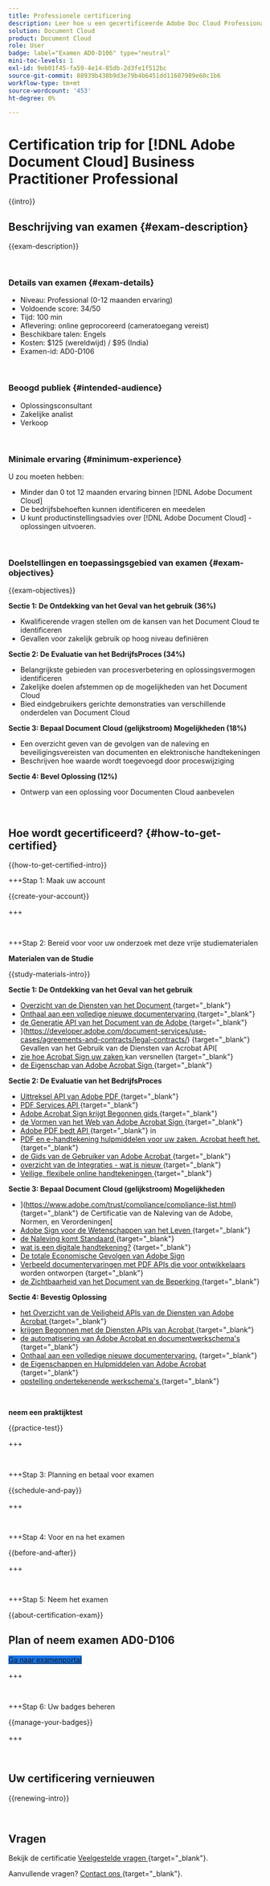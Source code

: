 ```yaml
---
title: Professionele certificering
description: Leer hoe u een gecertificeerde Adobe Doc Cloud Professional kunt worden.
solution: Document Cloud
product: Document Cloud
role: User
badge: label="Examen AD0-D106" type="neutral"
mini-toc-levels: 1
exl-id: 9eb01f45-fa59-4e14-85db-2d3fe1f512bc
source-git-commit: 88939b438b9d3e79b4b6451dd11607989e60c1b6
workflow-type: tm+mt
source-wordcount: '453'
ht-degree: 0%

---
```


# Certification trip for [!DNL Adobe Document Cloud] Business Practitioner Professional

{{intro}}

## Beschrijving van examen {#exam-description}

{{exam-description}}

<br>

### Details van examen {#exam-details}

* Niveau: Professional (0-12 maanden ervaring)
* Voldoende score: 34/50
* Tijd: 100 min
* Aflevering: online geprocoreerd (cameratoegang vereist)
* Beschikbare talen: Engels
* Kosten: $125 (wereldwijd) / $95 (India)
* Examen-id: AD0-D106

<br>

### Beoogd publiek {#intended-audience}

* Oplossingsconsultant
* Zakelijke analist
* Verkoop

<br>

### Minimale ervaring {#minimum-experience}

U zou moeten hebben:

* Minder dan 0 tot 12 maanden ervaring binnen [!DNL Adobe Document Cloud]
* De bedrijfsbehoeften kunnen identificeren en meedelen
* U kunt productinstellingsadvies over [!DNL Adobe Document Cloud] -oplossingen uitvoeren.

<br>

### Doelstellingen en toepassingsgebied van examen {#exam-objectives}

{{exam-objectives}}

**Sectie 1: De Ontdekking van het Geval van het gebruik (36%)**

* Kwalificerende vragen stellen om de kansen van het Document Cloud te identificeren
* Gevallen voor zakelijk gebruik op hoog niveau definiëren

**Sectie 2: De Evaluatie van het BedrijfsProces (34%)**

* Belangrijkste gebieden van procesverbetering en oplossingsvermogen identificeren
* Zakelijke doelen afstemmen op de mogelijkheden van het Document Cloud
* Bied eindgebruikers gerichte demonstraties van verschillende onderdelen van Document Cloud

**Sectie 3: Bepaal Document Cloud (gelijkstroom) Mogelijkheden (18%)**

* Een overzicht geven van de gevolgen van de naleving en beveiligingsvereisten van documenten en elektronische handtekeningen
* Beschrijven hoe waarde wordt toegevoegd door proceswijziging

**Sectie 4: Bevel Oplossing (12%)**

* Ontwerp van een oplossing voor Documenten Cloud aanbevelen

<br>

## Hoe wordt gecertificeerd? {#how-to-get-certified}

{{how-to-get-certified-intro}}

+++Stap 1: Maak uw account

{{create-your-account}}

+++

<br>

+++Stap 2: Bereid voor voor uw onderzoek met deze vrije studiematerialen

**Materialen van de Studie**

{{study-materials-intro}}

**Sectie 1: De Ontdekking van het Geval van het gebruik**

* [ Overzicht van de Diensten van het Document ](https://developer.adobe.com/document-services/docs/overview/) {target="_blank"}
* [ Onthaal aan een volledige nieuwe documentervaring ](https://www.adobe.com/documentcloud.html) {target="_blank"}
* [ de Generatie API van het Document van de Adobe ](https://developer.adobe.com/document-services/apis/doc-generation) {target="_blank"}
* ](https://developer.adobe.com/document-services/use-cases/agreements-and-contracts/legal-contracts/) {target="_blank"} Gevallen van het Gebruik van de Diensten van Acrobat API[
* [ zie hoe Acrobat Sign uw zaken ](https://www.adobe.com/sign.html) kan versnellen {target="_blank"}
* [ de Eigenschap van Adobe Acrobat Sign ](https://www.adobe.com/sign/features.html) {target="_blank"}

**Sectie 2: De Evaluatie van het BedrijfsProces**

* [ Uittreksel API van Adobe PDF ](https://developer.adobe.com/document-services/apis/pdf-extract/) {target="_blank"}
* [ PDF Services API ](https://developer.adobe.com/document-services/docs/apis/) {target="_blank"}
* [ Adobe Acrobat Sign krijgt Begonnen gids ](https://helpx.adobe.com/sign/using/get-started-guide.html) {target="_blank"}
* [ de Vormen van het Web van Adobe Acrobat Sign ](https://helpx.adobe.com/sign/config/web-forms.html) {target="_blank"}
* [ Adobe PDF bedt API ](https://developer.adobe.com/document-services/apis/pdf-embed/) {target="_blank"} in
* [ PDF en e-handtekening hulpmiddelen voor uw zaken. Acrobat heeft het.](https://www.adobe.com/acrobat/business.html) {target="_blank"}
* [ de Gids van de Gebruiker van Adobe Acrobat ](https://helpx.adobe.com/acrobat/user-guide.html) {target="_blank"}
* [ overzicht van de Integraties - wat is nieuw ](https://experienceleague.adobe.com/docs/document-cloud-learn/sign-learning-hub/integrations/integrations-overview.html#what%E2%80%99s-new) {target="_blank"}
* [ Veilige, flexibele online handtekeningen ](https://www.adobe.com/sign/online-signature.html) {target="_blank"}

**Sectie 3: Bepaal Document Cloud (gelijkstroom) Mogelijkheden**

* ](https://www.adobe.com/trust/compliance/compliance-list.html) {target="_blank"} de Certificatie van de Naleving van de Adobe, Normen, en Verordeningen[
* [ Adobe Sign voor de Wetenschappen van het Leven ](https://www.adobe.com/content/dam/dx-dc/en/pdfs/adobe-sign-life-sciences-solution-brief-ue.pdf) {target="_blank"}
* [ de Naleving komt Standaard ](https://www.adobe.com/documentcloud/resources/compliance.html) {target="_blank"}
* [ wat is een digitale handtekening?](https://www.adobe.com/sign/digital-signatures.html) {target="_blank"}
* [ De totale Economische Gevolgen van Adobe Sign ](https://www.adobe.com/content/dam/dx-dc/pdf/total-economic-impact-adobe-sign-ue.pdf)
* [ Verbeeld documentervaringen met PDF APIs die voor ontwikkelaars ](https://developer.adobe.com/document-services) worden ontworpen {target="_blank"}
* [ de Zichtbaarheid van het Document van de Beperking ](https://helpx.adobe.com/sign/using/limited-document-visibility.html) {target="_blank"}

**Sectie 4: Bevestig Oplossing**

* [ het Overzicht van de Veiligheid APIs van de Diensten van Adobe Acrobat ](https://www.adobe.com/content/dam/cc/en/trust-center/ungated/whitepapers/doc-cloud/adobe-document-services-security-overview.pdf) {target="_blank"}
* [ krijgen Begonnen met de Diensten APIs van Acrobat ](https://documentservices.adobe.com/dc-integration-creation-app-cdn/main.html) {target="_blank"}
* [ de automatisering van Adobe Acrobat en documentwerkschema&#39;s ](https://helpx.adobe.com/acrobat/kb/automation-and-document-workflows.html) {target="_blank"}
* [ Onthaal aan een volledige nieuwe documentervaring.](https://www.adobe.com/documentcloud.html) {target="_blank"}
* [ de Eigenschappen en Hulpmiddelen van Adobe Acrobat ](https://www.adobe.com/acrobat/features.html) {target="_blank"}
* [ opstelling ondertekenende werkschema&#39;s ](https://helpx.adobe.com/ca/sign/using/workflow-designer-signature-workflow.html) {target="_blank"}

<br>

**neem een praktijktest**

{{practice-test}}

+++

<br>

+++Stap 3: Planning en betaal voor examen

{{schedule-and-pay}}

+++

<br>

+++Stap 4: Voor en na het examen

{{before-and-after}}

+++

<br>

+++Stap 5: Neem het examen

{{about-certification-exam}}

## Plan of neem examen AD0-D106

<a href="https://www.certmetrics.com/adobe/candidate/examity_sso.aspx?eid=AD0-D106" target="_blank" class="spectrum-Button spectrum-Button--fill spectrum-Button--accent spectrum-Button--sizeM is-margin-bottom-big-big at-element-click-tracking" style="background-color:#1473E6">

<span class="spectrum-Button-label has-no-wrap">
   Ga naar examenportal
</span>
</a>

+++

<br>

+++Stap 6: Uw badges beheren

{{manage-your-badges}}

+++

<br>

## Uw certificering vernieuwen

{{renewing-intro}}

<br>

## Vragen

Bekijk de certificatie [ Veelgestelde vragen ](https://experienceleague.adobe.com/docs/certification/certification/faq.html) {target="_blank"}.

Aanvullende vragen? [ Contact ons ](mailto:certif@adobe.com){target="_blank"}.